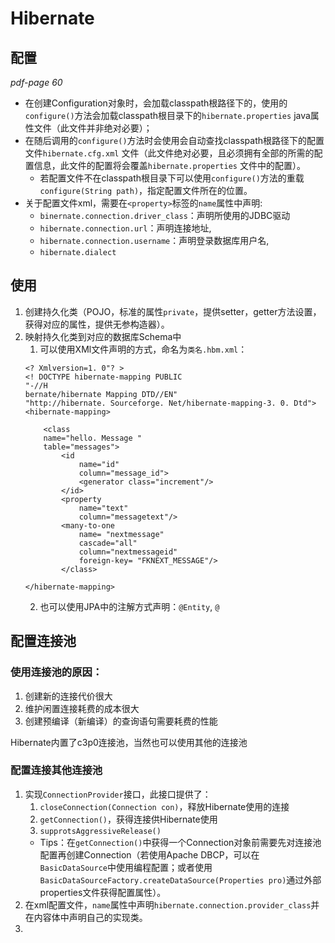 # Hibernate
## 配置
*pdf-page 60*

- 在创建Configuration对象时，会加载classpath根路径下的，使用的`configure()`方法会加载classpath根目录下的`hibernate.properties` java属性文件（此文件并非绝对必要）；
- 在随后调用的`configure()`方法时会使用会自动查找classpath根路径下的配置文件`hibernate.cfg.xml` 文件（此文件绝对必要，且必须拥有全部的所需的配置信息，此文件的配置将会覆盖`hibernate.properties` 文件中的配置）。
	- 若配置文件不在classpath根目录下可以使用`configure()`方法的重载`configure(String path)`，指定配置文件所在的位置。
- 关于配置文件xml，需要在`<property>`标签的`name`属性中声明:
	- `binernate.connection.driver_class`：声明所使用的JDBC驱动
	- `hibernate.connection.url`：声明连接地址, 
	- `hibernate.connection.username`：声明登录数据库用户名, 
	- `hibernate.dialect`

## 使用
1. 创建持久化类（POJO，标准的属性`private`，提供setter，getter方法设置，获得对应的属性，提供无参构造器）。
2. 映射持久化类到对应的数据库Schema中
	1. 可以使用XMl文件声明的方式，命名为`类名.hbm.xml`：
	```
	<? Xmlversion=1. 0"? >
	<! DOCTYPE hibernate-mapping PUBLIC
	"-//H
	bernate/hibernate Mapping DTD//EN"
	"http://hibernate. Sourceforge. Net/hibernate-mapping-3. 0. Dtd">
	<hibernate-mapping>

	    <class
	    name="hello. Message "
	    table="messages">
	        <id
	            name="id"
	            column="message_id">
	            <generator class="increment"/>
	        </id>
	        <property
	            name="text"
	            column="messagetext"/>
	        <many-to-one
	            name= "nextmessage"
	            cascade="all"
	            column="nextmessageid"
	            foreign-key= "FKNEXT_MESSAGE"/>
	        </class>
	
	</hibernate-mapping>
	```
	2. 也可以使用JPA中的注解方式声明：`@Entity`, `@`



## 配置连接池

### 使用连接池的原因：
1. 创建新的连接代价很大
2. 维护闲置连接耗费的成本很大
3. 创建预编译（新编译）的查询语句需要耗费的性能

Hibernate内置了c3p0连接池，当然也可以使用其他的连接池
### 配置连接其他连接池
1. 实现`ConnectionProvider`接口，此接口提供了：
	1. `closeConnection(Connection con)`，释放Hibernate使用的连接
	2. `getConnection()`，获得连接供Hibernate使用
	3. `supprotsAggressiveRelease()`
	- Tips：在`getConnection()`中获得一个Connection对象前需要先对连接池配置再创建Connection（若使用Apache DBCP，可以在`BasicDataSource`中使用编程配置；或者使用`BasicDataSourceFactory.createDataSource(Properties pro)`通过外部properties文件获得配置属性）。
2. 在xml配置文件，`name`属性中声明`hibernate.connection.provider_class`并在内容体中声明自己的实现类。
3. 






